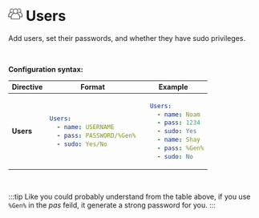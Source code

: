 # <img src="/images/AutoPilot-Icons/Users.png" alt="Users image" width="28" height="auto"> Users

 Add users, set their passwords, and whether they have sudo privileges.

<br>

**Configuration syntax:**

<table>
   <thead>
      <tr>
         <th>Directive</th>
         <th>Format</th>
         <th>Example</th>
      </tr>
   </thead>
   <tbody>
      <tr>
<td>

**Users**

</td>
<td>

```yaml
Users:
  - name: USERNAME
  - pass: PASSWORD/%Gen%
  - sudo: Yes/No
```

</td>
<td>

```yaml
  Users:
    - name: Noam
    - pass: 1234
    - sudo: Yes
    - name: Shay
    - pass: %Gen%
    - sudo: No
```

</td>
      </tr>
   </tbody>
</table>

<br>

:::tip
Like you could probably understand from the table above, if you use `%Gen%` in the *pas* feild, it generate a strong password for you.
:::
